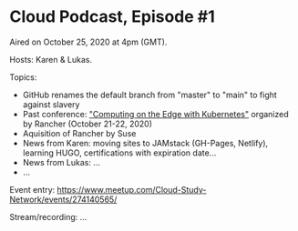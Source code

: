 # Cloud Podcast, Episode #1

Aired on October 25, 2020 at 4pm (GMT).

Hosts: Karen & Lukas.

Topics:

- GitHub renames the default branch from "master" to "main" to fight against slavery
- Past conference: ["Computing on the Edge with Kubernetes"](https://www.accelevents.com/e/edgeconference2020) organized by Rancher (October 21-22, 2020)
- Aquisition of Rancher by Suse
- News from Karen: moving sites to JAMstack (GH-Pages, Netlify), learning HUGO, certifications with expiration date...
- News from Lukas: ...
- ...

Event entry: https://www.meetup.com/Cloud-Study-Network/events/274140565/

Stream/recording: ...
